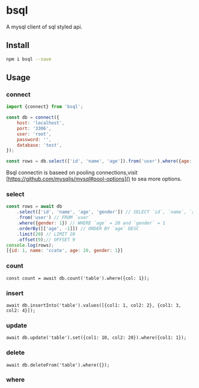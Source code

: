 # bsql
A mysql client of sql styled api.

## Install
```bash
npm i bsql --save
```

## Usage

### connect

```js
import {connect} from 'bsql';

const db = connect({
	host: 'localhost',
	port: '3306',
	user: 'root',
	password: '',
	database: 'test',
});

const rows = db.select(['id', 'name', 'age']).from('user').where({age: 20});

```
Bsql connectin is baseed on pooling connections,visit [https://github.com/mysqljs/mysql#pool-options]() to sea more options.

### select
```js
const rows = await db
	.select(['id', 'name', 'age', 'gender']) // SELECT `id`, `name`, `age`, `gender`
	.from('user') // FROM `user`
	.where({gender: 1}) // WHERE `age` = 20 and `gender` = 1
	.orderBy([['age', -1]]) // ORDER BY `age` DESC
	.limit(20) // LIMIT 20
	.offset(9);// OFFSET 9
console.log(rows);
[{id: 1, name: 'ccate', age: 20, gender: 1}]
```

### count
```
const count = await db.count('table').where({col: 1});
```

### insert
```
await db.insertInto('table').values([{col1: 1, col2: 2}, {col1: 3, col2: 4}]);
```

### update
```
await db.update('table').set({col1: 10, col2: 20}).where({col1: 1});
```

### delete
```
await db.deleteFrom('table').where({});
```
### where